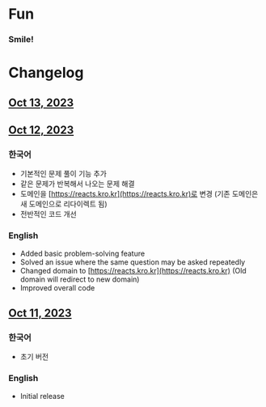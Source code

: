 # Fun

### Smile!

# Changelog

## [Oct 13, 2023]()

## [Oct 12, 2023](https://fun-3g401cfbv-jonathan0827.vercel.app)

### 한국어

- 기본적인 문제 풀이 기능 추가
- 같은 문제가 반복해서 나오는 문제 해결
- 도메인을 [https://reacts.kro.kr](https://reacts.kro.kr)로 변경 (기존 도메인은 새 도메인으로 리다이렉트 됨)
- 전반적인 코드 개선

### English

- Added basic problem-solving feature
- Solved an issue where the same question may be asked repeatedly
- Changed domain to [https://reacts.kro.kr](https://reacts.kro.kr) (Old domain will redirect to new domain)
- Improved overall code

## [Oct 11, 2023](https://fun-1c3pzdfcv-jonathan0827.vercel.app)

### 한국어

- 초기 버전

### English

- Initial release